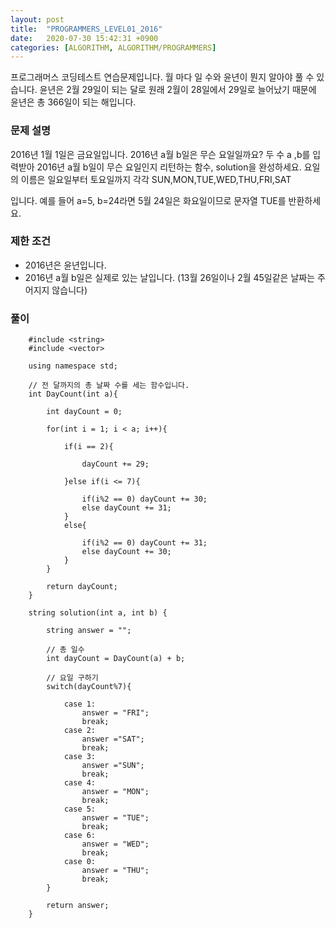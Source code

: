 ```yaml
---
layout: post
title:  "PROGRAMMERS_LEVEL01_2016"
date:   2020-07-30 15:42:31 +0900
categories: [ALGORITHM, ALGORITHM/PROGRAMMERS]
---
```


프로그래머스 코딩테스트 연습문제입니다. 월 마다 일 수와 윤년이 뭔지 알아야 풀 수 있습니다. 윤년은 2월 29일이 되는 달로 원래 2월이 28일에서 29일로 늘어났기 때문에 윤년은 총 366일이 되는 해입니다.

### 문제 설명
2016년 1월 1일은 금요일입니다. 2016년 a월 b일은 무슨 요일일까요? 두 수 a ,b를 입력받아 2016년 a월 b일이 무슨 요일인지 리턴하는 함수, solution을 완성하세요. 요일의 이름은 일요일부터 토요일까지 각각 SUN,MON,TUE,WED,THU,FRI,SAT

입니다. 예를 들어 a=5, b=24라면 5월 24일은 화요일이므로 문자열 TUE를 반환하세요.

### 제한 조건
- 2016년은 윤년입니다.
- 2016년 a월 b일은 실제로 있는 날입니다. (13월 26일이나 2월 45일같은 날짜는 주어지지 않습니다)

### 풀이

```
    #include <string>
    #include <vector>

    using namespace std;

    // 전 달까지의 총 날짜 수를 세는 함수입니다.
    int DayCount(int a){

        int dayCount = 0;

        for(int i = 1; i < a; i++){

            if(i == 2){

                dayCount += 29;

            }else if(i <= 7){

                if(i%2 == 0) dayCount += 30;
                else dayCount += 31;
            }
            else{

                if(i%2 == 0) dayCount += 31;
                else dayCount += 30;
            }
        }

        return dayCount;
    }

    string solution(int a, int b) {

        string answer = "";

        // 총 일수
        int dayCount = DayCount(a) + b;

        // 요일 구하기
        switch(dayCount%7){

            case 1:
                answer = "FRI";
                break;
            case 2:
                answer ="SAT";
                break;
            case 3:
                answer ="SUN";
                break;
            case 4:
                answer = "MON";
                break;
            case 5:
                answer = "TUE";
                break;
            case 6:
                answer = "WED";
                break;
            case 0:
                answer = "THU";
                break;
        }

        return answer;
    }
```
